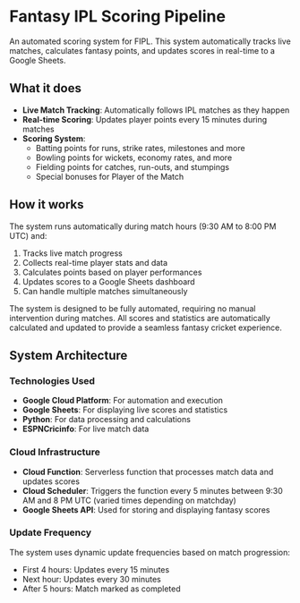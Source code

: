 # Fantasy IPL Scoring Pipeline

An automated scoring system for FIPL. This system automatically tracks live matches, calculates fantasy points, and updates scores in real-time to a Google Sheets.

## What it does

- **Live Match Tracking**: Automatically follows IPL matches as they happen
- **Real-time Scoring**: Updates player points every 15 minutes during matches
- **Scoring System**: 
  - Batting points for runs, strike rates, milestones and more
  - Bowling points for wickets, economy rates, and more
  - Fielding points for catches, run-outs, and stumpings
  - Special bonuses for Player of the Match

## How it works

The system runs automatically during match hours (9:30 AM to 8:00 PM UTC) and:
1. Tracks live match progress
2. Collects real-time player stats and data
3. Calculates points based on player performances
4. Updates scores to a Google Sheets dashboard
5. Can handle multiple matches simultaneously


The system is designed to be fully automated, requiring no manual intervention during matches. All scores and statistics are automatically calculated and updated to provide a seamless fantasy cricket experience.


## System Architecture

### Technologies Used

- **Google Cloud Platform**: For automation and execution
- **Google Sheets**: For displaying live scores and statistics
- **Python**: For data processing and calculations
- **ESPNCricinfo**: For live match data

### Cloud Infrastructure
- **Cloud Function**: Serverless function that processes match data and updates scores
- **Cloud Scheduler**: Triggers the function every 5 minutes between 9:30 AM and 8 PM UTC (varied times depending on matchday)
- **Google Sheets API**: Used for storing and displaying fantasy scores

### Update Frequency
The system uses dynamic update frequencies based on match progression:
- First 4 hours: Updates every 15 minutes
- Next hour: Updates every 30 minutes
- After 5 hours: Match marked as completed

